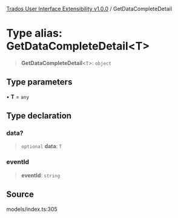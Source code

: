 [Trados User Interface Extensibility v1.0.0](../wiki/globals) / GetDataCompleteDetail

# Type alias: GetDataCompleteDetail\<T\>

> **GetDataCompleteDetail**\<`T`\>: `object`

## Type parameters

• **T** = `any`

## Type declaration

### data?

> `optional` **data**: `T`

### eventId

> **eventId**: `string`

## Source

models/index.ts:305
